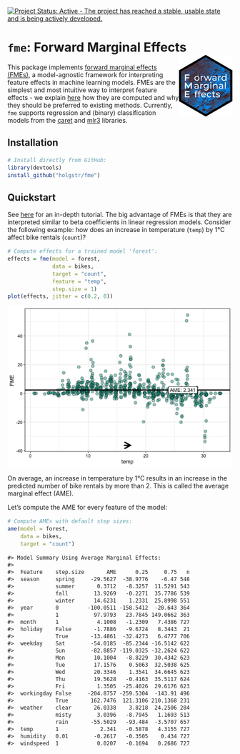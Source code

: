 
<!-- README.md is generated from README.Rmd. Please edit that file -->

[![Project Status: Active - The project has reached a stable, usable
state and is being actively
developed.](https://www.repostatus.org/badges/latest/active.svg)](https://www.repostatus.org/#active)

# **`fme`**: Forward Marginal Effects <img src="man/figures/logo.png" align="right" alt="" width="120" />

This package implements [forward marginal effects
(FMEs)](https://arxiv.org/abs/2201.08837), a model-agnostic framework
for interpreting feature effects in machine learning models. FMEs are
the simplest and most intuitive way to interpret feature effects - we
explain [here](https://holgstr.github.io/fme/articles/fme_theory.html)
how they are computed and why they should be preferred to existing
methods. Currently, `fme` supports regression and (binary)
classification models from the
[caret](https://topepo.github.io/caret/available-models.html) and
[mlr3](https://mlr3learners.mlr-org.com/) libraries.

## Installation

``` r
# Install directly from GitHub:
library(devtools)
install_github("holgstr/fme")
```

## Quickstart

See [here](https://holgstr.github.io/fme/articles/fme.html) for an
in-depth tutorial. The big advantage of FMEs is that they are
interpreted similar to beta coefficients in linear regression models.
Consider the following example: how does an increase in temperature
(`temp`) by 1°C affect bike rentals (`count`)?

``` r
# Compute effects for a trained model 'forest':
effects = fme(model = forest,
              data = bikes,
              target = "count",
              feature = "temp",
              step.size = 1)
plot(effects, jitter = c(0.2, 0))
```

![](man/figures/unnamed-chunk-4-1.png)<!-- -->

On average, an increase in temperature by 1°C results in an increase in
the predicted number of bike rentals by more than 2. This is called the
average marginal effect (AME).

Let’s compute the AME for every feature of the model:

``` r
# Compute AMEs with default step sizes:
ame(model = forest,
    data = bikes,
    target = "count")
```

    #> Model Summary Using Average Marginal Effects:
    #>                                                       
    #>  Feature    step.size       AME      0.25     0.75   n
    #>  season     spring     -29.5627  -38.9776    -6.47 548
    #>             summer       0.3712   -8.3257  11.5291 543
    #>             fall        13.9269   -0.2271  35.7786 539
    #>             winter      14.6231    1.2331  25.8998 551
    #>  year       0         -100.0511 -158.5412  -20.643 364
    #>             1           97.9793   23.7845 149.0662 363
    #>  month      1            4.1008   -1.2309   7.4386 727
    #>  holiday    False       -1.7886   -9.6724   8.3443  21
    #>             True       -13.4861  -32.4273   6.4777 706
    #>  weekday    Sat        -54.0185  -85.2344 -16.5142 622
    #>             Sun        -82.8857 -119.0325 -32.2624 622
    #>             Mon         10.1004   -8.8229  30.4342 623
    #>             Tue         17.1576    0.5063  32.5038 625
    #>             Wed         20.3346    1.3541  34.6645 623
    #>             Thu         19.5628   -0.4163  35.5117 624
    #>             Fri          1.3505  -25.4026  29.6176 623
    #>  workingday False     -204.8757 -259.5304  -143.91 496
    #>             True       162.7476  121.3106 210.1368 231
    #>  weather    clear       26.0338    3.8218  24.2506 284
    #>             misty        3.0396   -8.7945   1.1693 513
    #>             rain       -55.5029   -93.484  -3.5707 657
    #>  temp       1             2.341   -0.5878   4.3155 727
    #>  humidity   0.01        -0.2617   -0.3505    0.434 727
    #>  windspeed  1            0.0207   -0.1694   0.2686 727
